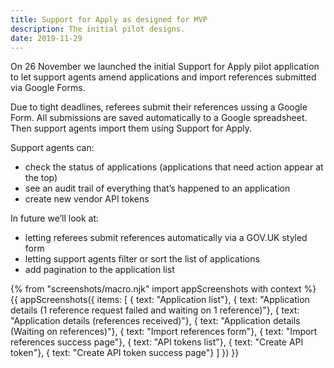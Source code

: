 ```yaml
---
title: Support for Apply as designed for MVP
description: The initial pilot designs.
date: 2019-11-29
---
```

On 26 November we launched the initial Support for Apply pilot application to let support agents amend applications and import references submitted via Google Forms.

Due to tight deadlines, referees submit their references ussing a Google Form. All submissions are saved automatically to a Google spreadsheet. Then support agents import them using Support for Apply.

Support agents can:

* check the status of applications (applications that need action appear at the top)
* see an audit trail of everything that’s happened to an application
* create new vendor API tokens

In future we’ll look at:

* letting referees submit references automatically via a GOV.UK styled form
* letting support agents filter or sort the list of applications
* add pagination to the application list

{% from "screenshots/macro.njk" import appScreenshots with context %}
{{ appScreenshots({
  items: [
    { text: "Application list"},
    { text: "Application details (1 reference request failed and waiting on 1 reference)"},
    { text: "Application details (references received)"},
    { text: "Application details (Waiting on references)"},
    { text: "Import references form"},
    { text: "Import references success page"},
    { text: "API tokens list"},
    { text: "Create API token"},
    { text: "Create API token success page"}
  ]
}) }}
